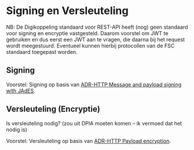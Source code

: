 # Signing en Versleuteling

NB: De Digikoppeling standaard voor REST-API heeft (nog) geen standaard voor signing en encryptie vastgesteld. Daarom voorstel om JWT te gebruiken en dus eerst een JWT aan te vragen, die daarna bij het request wordt meegestuurd. Eventueel kunnen hierbij protocollen van de FSC standaard toegepast worden. 

## Signing

Voorstel: Signing op basis van [ADR-HTTP Message and payload signing with JAdES](https://geonovum.github.io/KP-APIs/API-strategie-modules/signing-jades/). 

## Versleuteling (Encryptie)

Is versleuteling nodig? (zou uit DPIA moeten komen – ik vermoed dat het nodig is) 

Voorstel: Versleuteling op basis van [ADR-HTTP Payload encryption](https://geonovum.github.io/KP-APIs/API-strategie-modules/encryption/). 
